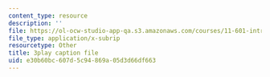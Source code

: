 ```yaml
---
content_type: resource
description: ''
file: https://ol-ocw-studio-app-qa.s3.amazonaws.com/courses/11-601-introduction-to-environmental-policy-and-planning-fall-2016/e30b60bc607d5c94869a05d3d66df663_HpMRwM6tAQ.vtt
file_type: application/x-subrip
resourcetype: Other
title: 3play caption file
uid: e30b60bc-607d-5c94-869a-05d3d66df663
---
```

